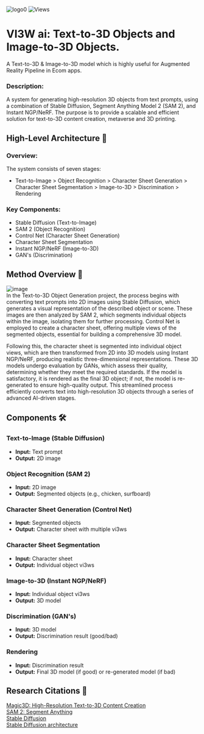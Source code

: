 ![logo0](https://github.com/user-attachments/assets/5897092a-e745-4463-82c4-a21ca2a903c8) ![Views](https://komarev.com/ghpvc/?username=iamamanporwal&color=blue)


# VI3W ai: Text-to-3D Objects and Image-to-3D Objects.
A Text-to-3D & Image-to-3D model which is highly useful for Augmented Reality Pipeline in Ecom apps.

### Description: 
A system for generating high-resolution 3D objects from text prompts, using a combination of Stable Diffusion, Segment Anything Model 2 (SAM 2), and Instant NGP/NeRF. The purpose is to provide a scalable and efficient solution for text-to-3D content creation, metaverse and 3D printing.

## High-Level Architecture 🚀

### Overview:
The system consists of seven stages:
* Text-to-Image > Object Recognition > Character Sheet Generation > Character Sheet Segmentation > Image-to-3D > Discrimination > Rendering

### Key Components:
* Stable Diffusion (Text-to-Image)
* SAM 2 (Object Recognition)
* Control Net (Character Sheet Generation)
* Character Sheet Segmentation
* Instant NGP/NeRF (Image-to-3D)
* GAN's (Discrimination)

## Method Overview 🧊
![image](https://github.com/user-attachments/assets/70edaf6f-fdd9-4609-bc93-2c8440d5be06)<br>
In the Text-to-3D Object Generation project, the process begins with converting text prompts into 2D images using Stable Diffusion, which generates a visual representation of the described object or scene. These images are then analyzed by SAM 2, which segments individual objects within the image, isolating them for further processing. Control Net is employed to create a character sheet, offering multiple views of the segmented objects, essential for building a comprehensive 3D model.

Following this, the character sheet is segmented into individual object views, which are then transformed from 2D into 3D models using Instant NGP/NeRF, producing realistic three-dimensional representations. These 3D models undergo evaluation by GANs, which assess their quality, determining whether they meet the required standards. If the model is satisfactory, it is rendered as the final 3D object; if not, the model is re-generated to ensure high-quality output. This streamlined process efficiently converts text into high-resolution 3D objects through a series of advanced AI-driven stages.

## Components 🛠️

### Text-to-Image (Stable Diffusion)
* **Input:** Text prompt
* **Output:** 2D image

### Object Recognition (SAM 2)
* **Input:** 2D image
* **Output:** Segmented objects (e.g., chicken, surfboard)

### Character Sheet Generation (Control Net)
* **Input:** Segmented objects
* **Output:** Character sheet with multiple vi3ws

### Character Sheet Segmentation
* **Input:** Character sheet
* **Output:** Individual object vi3ws

### Image-to-3D (Instant NGP/NeRF)
* **Input:** Individual object vi3ws
* **Output:** 3D model

### Discrimination (GAN's)
* **Input:** 3D model
* **Output:** Discrimination result (good/bad)

### Rendering
* **Input:** Discrimination result
* **Output:** Final 3D model (if good) or re-generated model (if bad)

## Research Citations 📝 
[Magic3D: High-Resolution Text-to-3D Content Creation](https://research.nvidia.com/labs/dir/magic3d/)<br>
[SAM 2: Segment Anything](https://github.com/facebookresearch/segment-anything-2)<br>
[Stable Diffusion](https://github.com/Stability-AI/stablediffusion)<br>
[Stable Diffusion architecture](https://jalammar.github.io/illustrated-stable-diffusion/)

